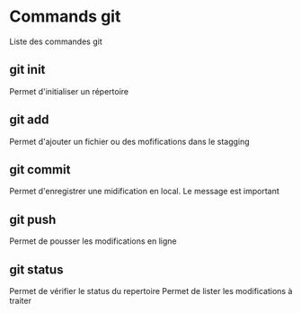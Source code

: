 # Commands git

Liste des commandes git

## git init
Permet d'initialiser un répertoire

## git add
Permet d'ajouter un fichier ou des mofifications dans le stagging

## git commit
Permet d'enregistrer une midification en local.
Le message est important

## git push
Permet de pousser les modifications en ligne

## git status
Permet de vérifier le status du repertoire
Permet de lister les modifications à traiter

